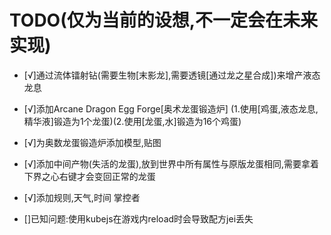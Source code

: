 # TODO(仅为当前的设想,不一定会在未来实现)

- [√]通过流体镭射钻(需要生物[末影龙],需要透镜[通过龙之星合成])来增产液态龙息
- [√]添加Arcane Dragon Egg Forge[奥术龙蛋锻造炉] (1.使用[鸡蛋,液态龙息,精华液]锻造为1个龙蛋)(2.使用[龙蛋,水]锻造为16个鸡蛋)
- [√]为奥数龙蛋锻造炉添加模型,贴图
- [√]添加中间产物(失活的龙蛋),放到世界中所有属性与原版龙蛋相同,需要拿着下界之心右键才会变回正常的龙蛋
- [√]添加规则,天气,时间 掌控者



- []已知问题:使用kubejs在游戏内reload时会导致配方jei丢失